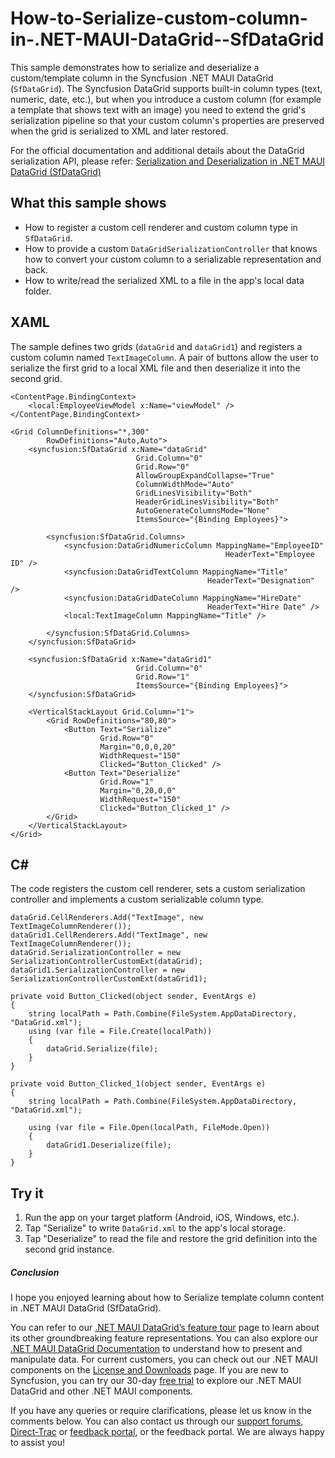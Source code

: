 # How-to-Serialize-custom-column-in-.NET-MAUI-DataGrid--SfDataGrid

This sample demonstrates how to serialize and deserialize a custom/template column in the Syncfusion .NET MAUI DataGrid (`SfDataGrid`). The Syncfusion DataGrid supports built-in column types (text, numeric, date, etc.), but when you introduce a custom column (for example a template that shows text with an image) you need to extend the grid's serialization pipeline so that your custom column's properties are preserved when the grid is serialized to XML and later restored.


For the official documentation and additional details about the DataGrid serialization API, please refer: [Serialization and Deserialization in .NET MAUI DataGrid (SfDataGrid)](https://help.syncfusion.com/maui/datagrid/serialization)

## What this sample shows

- How to register a custom cell renderer and custom column type in `SfDataGrid`.
- How to provide a custom `DataGridSerializationController` that knows how to convert your custom column to a serializable representation and back.
- How to write/read the serialized XML to a file in the app's local data folder.

## XAML
The sample defines two grids (`dataGrid` and `dataGrid1`) and registers a custom column named `TextImageColumn`. A pair of buttons allow the user to serialize the first grid to a local XML file and then deserialize it into the second grid.

```
<ContentPage.BindingContext>
    <local:EmployeeViewModel x:Name="viewModel" />
</ContentPage.BindingContext>

<Grid ColumnDefinitions="*,300"
        RowDefinitions="Auto,Auto">
    <syncfusion:SfDataGrid x:Name="dataGrid"
                            Grid.Column="0"
                            Grid.Row="0"
                            AllowGroupExpandCollapse="True"
                            ColumnWidthMode="Auto"
                            GridLinesVisibility="Both"
                            HeaderGridLinesVisibility="Both"
                            AutoGenerateColumnsMode="None"
                            ItemsSource="{Binding Employees}">

        <syncfusion:SfDataGrid.Columns>
            <syncfusion:DataGridNumericColumn MappingName="EmployeeID"
                                                HeaderText="Employee ID" />
            <syncfusion:DataGridTextColumn MappingName="Title"
                                            HeaderText="Designation" />
            <syncfusion:DataGridDateColumn MappingName="HireDate"
                                            HeaderText="Hire Date" />
            <local:TextImageColumn MappingName="Title" />

        </syncfusion:SfDataGrid.Columns>
    </syncfusion:SfDataGrid>

    <syncfusion:SfDataGrid x:Name="dataGrid1"
                            Grid.Column="0"
                            Grid.Row="1"
                            ItemsSource="{Binding Employees}">
    </syncfusion:SfDataGrid>

    <VerticalStackLayout Grid.Column="1">
        <Grid RowDefinitions="80,80">
            <Button Text="Serialize"
                    Grid.Row="0"
                    Margin="0,0,0,20"
                    WidthRequest="150"
                    Clicked="Button_Clicked" />
            <Button Text="Deserialize"
                    Grid.Row="1"
                    Margin="0,20,0,0"
                    WidthRequest="150"
                    Clicked="Button_Clicked_1" />
        </Grid>
    </VerticalStackLayout>
</Grid>
```

## C# 

The code registers the custom cell renderer, sets a custom serialization controller and implements a custom serializable column type.

```
dataGrid.CellRenderers.Add("TextImage", new TextImageColumnRenderer());
dataGrid1.CellRenderers.Add("TextImage", new TextImageColumnRenderer());
dataGrid.SerializationController = new SerializationControllerCustomExt(dataGrid);
dataGrid1.SerializationController = new SerializationControllerCustomExt(dataGrid1);

private void Button_Clicked(object sender, EventArgs e)
{
    string localPath = Path.Combine(FileSystem.AppDataDirectory, "DataGrid.xml");
    using (var file = File.Create(localPath))
    {
        dataGrid.Serialize(file);
    }
}

private void Button_Clicked_1(object sender, EventArgs e)
{
    string localPath = Path.Combine(FileSystem.AppDataDirectory, "DataGrid.xml");

    using (var file = File.Open(localPath, FileMode.Open))
    {
        dataGrid1.Deserialize(file);
    }
}
```

## Try it

1. Run the app on your target platform (Android, iOS, Windows, etc.).
2. Tap "Serialize" to write `DataGrid.xml` to the app's local storage.
3. Tap "Deserialize" to read the file and restore the grid definition into the second grid instance.

##### Conclusion
 
I hope you enjoyed learning about how to Serialize template column content in .NET MAUI DataGrid (SfDataGrid).
 
You can refer to our [.NET MAUI DataGrid’s feature tour](https://www.syncfusion.com/maui-controls/maui-datagrid) page to learn about its other groundbreaking feature representations. You can also explore our [.NET MAUI DataGrid Documentation](https://help.syncfusion.com/maui/datagrid/getting-started) to understand how to present and manipulate data. 
For current customers, you can check out our .NET MAUI components on the [License and Downloads](https://www.syncfusion.com/sales/teamlicense) page. If you are new to Syncfusion, you can try our 30-day [free trial](https://www.syncfusion.com/downloads/maui) to explore our .NET MAUI DataGrid and other .NET MAUI components.
 
If you have any queries or require clarifications, please let us know in the comments below. You can also contact us through our [support forums](https://www.syncfusion.com/forums), [Direct-Trac](https://support.syncfusion.com/create) or [feedback portal](https://www.syncfusion.com/feedback/maui?control=sfdatagrid), or the feedback portal. We are always happy to assist you!
